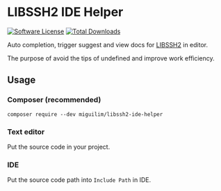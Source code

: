 LIBSSH2 IDE Helper
====================

[![Software License][ico-license]](LICENSE.md)
[![Total Downloads][ico-downloads]][link-downloads]

Auto completion, trigger suggest and view docs for [LIBSSH2](https://www.php.net/manual/en/book.ssh2.php) in editor.

The purpose of avoid the tips of undefined and improve work efficiency.

## Usage
### Composer (recommended)

    composer require --dev miguilim/libssh2-ide-helper

### Text editor

Put the source code in your project.

### IDE

Put the source code path into `Include Path` in IDE.


[ico-downloads]: https://img.shields.io/packagist/dt/miguilim/libssh2-ide-helper.svg?style=flat-square
[ico-license]: https://img.shields.io/badge/license-MIT-brightgreen.svg?style=flat-square
[link-downloads]: https://packagist.org/packages/miguilim/libssh2-ide-helper
